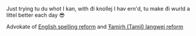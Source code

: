 Just trying tu du whot I kan, with đi knollej I hav ern'd, tu make đi wurld a littel better each day 😎

Advokate of [English spelling reform](https://github.com/jaigak/Klear-English) and [Ŧamirh (Tamil) langwej reform](https://github.com/jaigak/Naveena-Thamirh)
